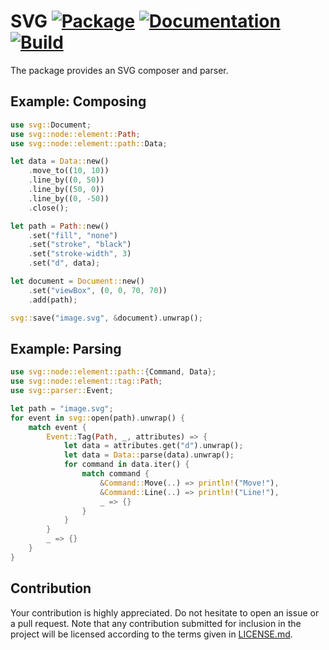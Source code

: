 # SVG [![Package][package-img]][package-url] [![Documentation][documentation-img]][documentation-url] [![Build][build-img]][build-url]

The package provides an SVG composer and parser.

## Example: Composing

```rust
use svg::Document;
use svg::node::element::Path;
use svg::node::element::path::Data;

let data = Data::new()
    .move_to((10, 10))
    .line_by((0, 50))
    .line_by((50, 0))
    .line_by((0, -50))
    .close();

let path = Path::new()
    .set("fill", "none")
    .set("stroke", "black")
    .set("stroke-width", 3)
    .set("d", data);

let document = Document::new()
    .set("viewBox", (0, 0, 70, 70))
    .add(path);

svg::save("image.svg", &document).unwrap();
```

## Example: Parsing

```rust
use svg::node::element::path::{Command, Data};
use svg::node::element::tag::Path;
use svg::parser::Event;

let path = "image.svg";
for event in svg::open(path).unwrap() {
    match event {
        Event::Tag(Path, _, attributes) => {
            let data = attributes.get("d").unwrap();
            let data = Data::parse(data).unwrap();
            for command in data.iter() {
                match command {
                    &Command::Move(..) => println!("Move!"),
                    &Command::Line(..) => println!("Line!"),
                    _ => {}
                }
            }
        }
        _ => {}
    }
}
```

## Contribution

Your contribution is highly appreciated. Do not hesitate to open an issue or a
pull request. Note that any contribution submitted for inclusion in the project
will be licensed according to the terms given in [LICENSE.md](LICENSE.md).

[build-img]: https://travis-ci.org/bodoni/svg.svg?branch=master
[build-url]: https://travis-ci.org/bodoni/svg
[documentation-img]: https://docs.rs/svg/badge.svg
[documentation-url]: https://docs.rs/svg
[package-img]: https://img.shields.io/crates/v/svg.svg
[package-url]: https://crates.io/crates/svg
